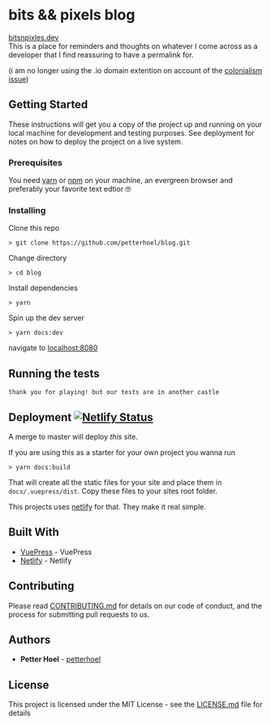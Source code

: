 # bits && pixels blog

[bitsnpixles.dev](https://bitsnpixels.dev)  
This is a place for reminders and thoughts on whatever I come across as a developer that I find reassuring to have a permalink for.

(i am no longer using the .io domain extention on account of the [colonialism issue](https://gigaom.com/2014/06/30/the-dark-side-of-io-how-the-u-k-is-making-web-domain-profits-from-a-shady-cold-war-land-deal/))

## Getting Started

These instructions will get you a copy of the project up and running on your local machine for development and testing purposes. See deployment for notes on how to deploy the project on a live system.

### Prerequisites

You need [yarn](https://yarnpkg.com/) or [npm](https://nodejs.org/) on your machine, an evergreen browser and preferably your favorite text edtior 🤓 

### Installing

Clone this repo
```
> git clone https://github.com/petterhoel/blog.git
```
Change directory
```
> cd blog
```

Install dependencies
```
> yarn
```

Spin up the dev server

```
> yarn docs:dev 
```
navigate to [localhost:8080](http://localhost:8080)

## Running the tests

```
thank you for playing! but our tests are in another castle
```

## Deployment [![Netlify Status](https://api.netlify.com/api/v1/badges/fcee5757-7d0e-43e6-b441-28bd554805ba/deploy-status)](https://app.netlify.com/sites/bitsnpixels/deploys)
A merge to master will deploy _this_ site. 

If you are using this as a starter for your own project you wanna run 

```
> yarn docs:build
``` 

That will create all the static files for your site and place them in ```docs/.vuepress/dist```. Copy these files to your sites root folder. 

This projects uses [netlify](https://www.netlify.com/) for that. They make it real simple. 

## Built With

* [VuePress](https://vuepress.vuejs.org/) - VuePress
* [Netlify](https://www.netlify.com/) - Netlify

## Contributing

Please read [CONTRIBUTING.md](CONTRIBUTING.md) for details on our code of conduct, and the process for submitting pull requests to us.


## Authors

* **Petter Hoel** - [petterhoel](https://github.com/petterhoel/)

## License

This project is licensed under the MIT License - see the [LICENSE.md](LICENSE.md) file for details

